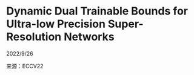 # Dynamic Dual Trainable Bounds for Ultra-low Precision Super-Resolution Networks  

2022/9/26  

来源：ECCV22  